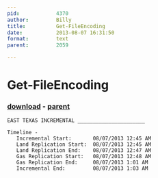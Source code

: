 ```yaml
---
pid:            4370
author:         Billy
title:          Get-FileEncoding
date:           2013-08-07 16:31:50
format:         text
parent:         2059

---
```


# Get-FileEncoding

### [download](Scripts\4370.txt) - [parent](Scripts\2059.md)



```text
EAST TEXAS INCREMENTAL ______________________
 
Timeline - 
   Incremental Start:       08/07/2013 12:45 AM
   Land Replication Start:  08/07/2013 12:45 AM
   Land Replication End:    08/07/2013 12:47 AM
   Gas Replication Start:   08/07/2013 12:48 AM
   Gas Replication End:     08/07/2013 1:01 AM
   Incremental End:         08/07/2013 1:03 AM
```
